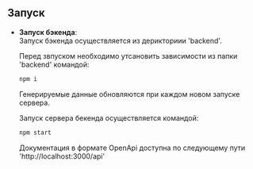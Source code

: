 ## Запуск

- **Запуск бэкенда**:  
  Запуск бэкенда осуществляется из дерикториии 'backend'.

  Перед звпуском необходимо утсановить зависимости из папки 'backend' командой:
  ```bash
  npm i
  ```
  Генерируемые данные обновляются при каждом новом запуске сервера.
    
  Запуск сервера бекенда осуществляется командой: 
  ```bash
  npm start
  ```

  Документация в формате OpenApi доступна по следующему пути 'http://localhost:3000/api'